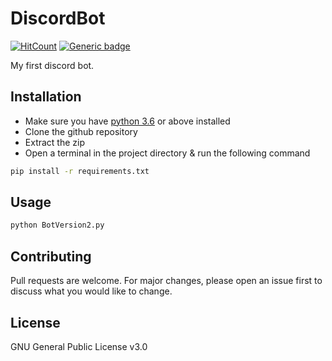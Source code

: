 # DiscordBot
[![HitCount](http://hits.dwyl.com/NarutoOp/DiscordBot.svg)](http://hits.dwyl.com/NarutoOp/DiscordBot)   [![Generic badge](https://img.shields.io/badge/Arpit-Gupta-1abc9c.svg)](https://github.com/NarutoOp)

My first discord bot.

## Installation

- Make sure you have [python 3.6](https://www.python.org/downloads/) or above installed
- Clone the github repository
- Extract the zip
- Open a terminal in the project directory & run the following command

```bash
pip install -r requirements.txt
```

## Usage

```python 
python BotVersion2.py
```

## Contributing
Pull requests are welcome. For major changes, please open an issue first to discuss what you would like to change.

## License
GNU General Public License v3.0
